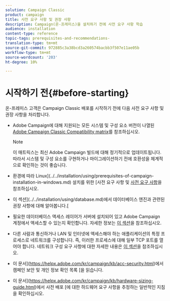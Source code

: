 ```yaml
---
solution: Campaign Classic
product: campaign
title: 사전 요구 사항 및 권장 사항
description: Campaign(온-프레미스)을 설치하기 전에 사전 요구 사항 학습
audience: installation
content-type: reference
topic-tags: prerequisites-and-recommendations-
translation-type: tm+mt
source-git-commit: 972885c3a38bcd3a260574bacbb3f507e11ae05b
workflow-type: tm+mt
source-wordcount: '203'
ht-degree: 10%

---
```



# 시작하기 전{#before-starting}

온-프레미스 고객은 Campaign Classic 배포를 시작하기 전에 다음 사전 요구 사항 및 권장 사항을 처리합니다.

* Adobe Campaign에 대해 지원되는 모든 시스템 및 구성 요소 버전이 나열된 [Adobe Campaign Classic Compatibility matrix](../../rn/using/compatibility-matrix.md)를 참조하십시오.

   >[!NOTE]
   >
   >이 매트릭스는 최신 Adobe Campaign 빌드에 대해 정기적으로 업데이트됩니다. 따라서 시스템 및 구성 요소를 구현하거나 마이그레이션하기 전에 호환성을 체계적으로 확인하는 것이 좋습니다.

* 환경에 따라 Linux](../../installation/using/prerequisites-of-campaign-installation-in-windows.md) 설치를 위한 [사전 요구 사항 및 [사전 요구 사항](../../installation/using/prerequisites-of-campaign-installation-in-linux.md)을 참조하십시오.
* 이 섹션](../../installation/using/database.md)에서 데이터베이스 엔진과 관련된 권장 사항에 대해 알아봅니다.[
* 필요한 데이터베이스 액세스 레이어가 서버에 설치되어 있고 Adobe Campaign 계정에서 액세스할 수 있는지 확인합니다. 자세한 정보는 [이 섹션](../../installation/using/application-server.md)을 참조하십시오.
* 다른 사람과 통신하거나 LAN 및 인터넷에 액세스해야 하는 애플리케이션의 특정 프로세스로 네트워크를 구성합니다. 즉, 이러한 프로세스에 대해 일부 TCP 포트를 열어야 합니다. 네트워크 구성 요구 사항에 대한 자세한 내용은 [이 섹션](../../installation/using/network-configuration.md)을 참조하십시오.
* 이 문서](https://helpx.adobe.com/kr/campaign/kb/acc-security.html)에서 캠페인 보안 및 개인 정보 확인 목록 [을 읽습니다.
* 이 문서](https://helpx.adobe.com/kr/campaign/kb/hardware-sizing-guide.html)에서 사전 배포 [에 대한 하드웨어 요구 사항을 추정하는 일반적인 지침을 확인하십시오.
